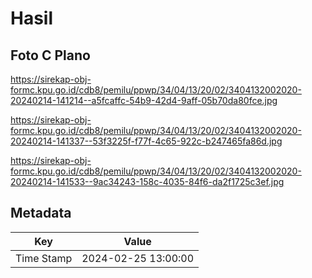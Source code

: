# Hasil

## Foto C Plano

https://sirekap-obj-formc.kpu.go.id/cdb8/pemilu/ppwp/34/04/13/20/02/3404132002020-20240214-141214--a5fcaffc-54b9-42d4-9aff-05b70da80fce.jpg

https://sirekap-obj-formc.kpu.go.id/cdb8/pemilu/ppwp/34/04/13/20/02/3404132002020-20240214-141337--53f3225f-f77f-4c65-922c-b247465fa86d.jpg

https://sirekap-obj-formc.kpu.go.id/cdb8/pemilu/ppwp/34/04/13/20/02/3404132002020-20240214-141533--9ac34243-158c-4035-84f6-da2f1725c3ef.jpg


## Metadata

| Key        | Value               |
| ---------- | ------------------- |
| Time Stamp | 2024-02-25 13:00:00 |



